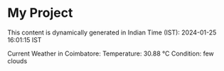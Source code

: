 # My Project

This content is dynamically generated in Indian Time (IST): 2024-01-25 16:01:15 IST


Current Weather in Coimbatore:
Temperature: 30.88 °C
Condition: few clouds
